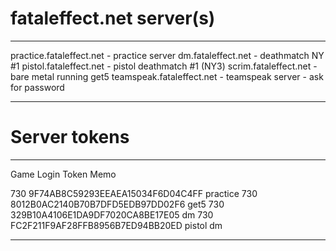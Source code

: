 # fataleffect.net server(s)
--------------------------------------------------------------------------------

practice.fataleffect.net    - practice server
dm.fataleffect.net          - deathmatch NY #1
pistol.fataleffect.net      - pistol deathmatch #1 (NY3)
scrim.fataleffect.net       - bare metal running get5
teamspeak.fataleffect.net   - teamspeak server - ask for password


--------------------------------------------------------------------------------
# Server tokens
--------------------------------------------------------------------------------
Game    Login Token                          Memo

730     9F74AB8C59293EEAEA15034F6D04C4FF    practice
730     8012B0AC2140B70B7DFD5EDB97DD02F6    get5
730     329B10A4106E1DA9DF7020CA8BE17E05    dm
730     FC2F211F9AF28FFB8956B7ED94BB20ED    pistol dm


-------------------------------------------------------------------------------

